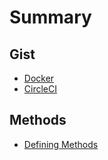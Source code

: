 # Summary

## Gist

* [Docker](README.md)
* [CircleCI](circleci.md)

## Methods

* [Defining Methods](methods.md)

